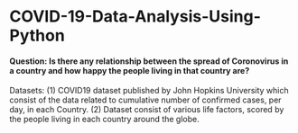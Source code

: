 # COVID-19-Data-Analysis-Using-Python

#### Question: Is there any relationship between the spread of Coronovirus in a country and how happy the people living in that country are?
Datasets: (1) COVID19 dataset published by John Hopkins University which consist of the data related to cumulative number of confirmed cases, per day, in each Country.
          (2) Dataset consist of various life factors, scored by the people living in each country around the globe. 

